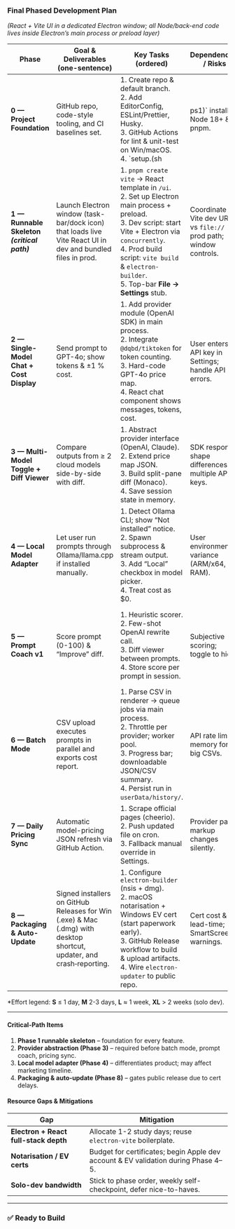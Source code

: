 ### **Final Phased Development Plan**

_(React + Vite UI in a dedicated Electron window; all Node/back-end code lives inside Electron’s main process or preload layer)_

| Phase                                           | Goal & Deliverables (one-sentence)                                                                                    | Key Tasks (ordered)                                                                                                                                                                                                                                            | Dependencies / Risks                                             | Effort\*<br>(Skill)                             | Acceptance Criteria                                                                                                                    |                                                                |
| ----------------------------------------------- | --------------------------------------------------------------------------------------------------------------------- | -------------------------------------------------------------------------------------------------------------------------------------------------------------------------------------------------------------------------------------------------------------- | ---------------------------------------------------------------- | ----------------------------------------------- | -------------------------------------------------------------------------------------------------------------------------------------- | -------------------------------------------------------------- |
| **0 — Project Foundation**                      | GitHub repo, code-style tooling, and CI baselines set.                                                                | 1. Create repo & default branch.<br>2. Add EditorConfig, ESLint/Prettier, Husky.<br>3. GitHub Actions for lint & unit-test on Win/macOS.<br>4. \`setup.(sh                                                                                                     | ps1)\` installs Node 18+ & pnpm.                                 | Node ≥ 18 required on dev/CI; runner flakiness. | **S** (DevOps)                                                                                                                         | Fresh clone → `pnpm install && pnpm test` passes on both OSes. |
| **1 — Runnable Skeleton** **_(critical path)_** | Launch Electron window (task-bar/dock icon) that loads live Vite React UI in dev and bundled files in prod.           | 1. `pnpm create vite` → React template in `/ui`.<br>2. Set up Electron main process + preload.<br>3. Dev script: start Vite + Electron via `concurrently`.<br>4. Prod build script: `vite build` & `electron-builder`.<br>5. Top-bar **File → Settings** stub. | Coordinate Vite dev URL vs `file://` prod path; window controls. | **M** (Full-stack JS)                           | `pnpm dev` opens an Electron window with blank page; icon appears in task-bar/dock; `pnpm build && pnpm start:prod` loads packaged UI. |                                                                |
| **2 — Single-Model Chat + Cost Display**        | Send prompt to GPT-4o; show tokens & ±1 % cost.                                                                       | 1. Add provider module (OpenAI SDK) in main process.<br>2. Integrate `@dqbd/tiktoken` for token counting.<br>3. Hard-code GPT-4o price map.<br>4. React chat component shows messages, tokens, cost.                                                           | User enters API key in Settings; handle API errors.              | **M** (Backend + UI)                            | User prompt → assistant reply rendered; tokens & cost accurate ±1 %.                                                                   |                                                                |
| **3 — Multi-Model Toggle + Diff Viewer**        | Compare outputs from ≥ 2 cloud models side-by-side with diff.                                                         | 1. Abstract provider interface (OpenAI, Claude).<br>2. Extend price map JSON.<br>3. Build split-pane diff (Monaco).<br>4. Save session state in memory.                                                                                                        | SDK response shape differences; multiple API keys.               | **L** (Front-end + Node)                        | Select two models → click **Send** → diff pane shows both outputs.                                                                     |                                                                |
| **4 — Local Model Adapter**                     | Let user run prompts through Ollama/llama.cpp if installed manually.                                                  | 1. Detect Ollama CLI; show “Not installed” notice.<br>2. Spawn subprocess & stream output.<br>3. Add “Local” checkbox in model picker.<br>4. Treat cost as \$0.                                                                                                | User environment variance (ARM/x64, RAM).                        | **L** (Systems)                                 | After manual model install, local checkbox returns answer ≤ 30 s on 8 GB machine.                                                      |                                                                |
| **5 — Prompt Coach v1**                         | Score prompt (0-100) & “Improve” diff.                                                                                | 1. Heuristic scorer.<br>2. Few-shot OpenAI rewrite call.<br>3. Diff viewer between prompts.<br>4. Store score per prompt in session.                                                                                                                           | Subjective scoring; toggle to hide.                              | **M** (Prompt Eng.)                             | Clicking **Improve** shows revised prompt & color-coded diff ≥ 90 % useful.                                                            |                                                                |
| **6 — Batch Mode**                              | CSV upload executes prompts in parallel and exports cost report.                                                      | 1. Parse CSV in renderer → queue jobs via main process.<br>2. Throttle per provider; worker pool.<br>3. Progress bar; downloadable JSON/CSV summary.<br>4. Persist run in `userData/history/`.                                                                 | API rate limits; memory for big CSVs.                            | **L–XL** (Backend)                              | 1 k-row CSV finishes < 10 min; subtotal cost matches sum ±1 %.                                                                         |                                                                |
| **7 — Daily Pricing Sync**                      | Automatic model-pricing JSON refresh via GitHub Action.                                                               | 1. Scrape official pages (cheerio).<br>2. Push updated file on cron.<br>3. Fallback manual override in Settings.                                                                                                                                               | Provider page markup changes silently.                           | **M** (Scripting)                               | File refreshes daily; app uses cached prices when offline.                                                                             |                                                                |
| **8 — Packaging & Auto-Update**                 | Signed installers on GitHub Releases for Win (.exe) & Mac (.dmg) with desktop shortcut, updater, and crash‐reporting. | 1. Configure `electron-builder` (nsis + dmg).<br>2. macOS notarisation + Windows EV cert (start paperwork early).<br>3. GitHub Release workflow to build & upload artifacts.<br>4. Wire `electron-updater` to public repo.                                     | Cert cost & lead-time; SmartScreen warnings.                     | **L** (DevOps)                                  | Download installer → shortcut created; “Check for Updates” downloads new version & restarts quietly.                                   |                                                                |

\*Effort legend: **S** ≤ 1 day, **M** 2-3 days, **L** ≈ 1 week, **XL** > 2 weeks (solo dev).

---

#### **Critical-Path Items**

1. **Phase 1 runnable skeleton** – foundation for every feature.
2. **Provider abstraction (Phase 3)** – required before batch mode, prompt coach, pricing sync.
3. **Local model adapter (Phase 4)** – differentiates product; may affect marketing timeline.
4. **Packaging & auto-update (Phase 8)** – gates public release due to cert delays.

#### **Resource Gaps & Mitigations**

| Gap                                   | Mitigation                                                                         |
| ------------------------------------- | ---------------------------------------------------------------------------------- |
| **Electron + React full-stack depth** | Allocate 1-2 study days; reuse `electron-vite` boilerplate.                        |
| **Notarisation / EV certs**           | Budget for certificates; begin Apple dev account & EV validation during Phase 4–5. |
| **Solo-dev bandwidth**                | Stick to phase order, weekly self-checkpoint, defer nice-to-haves.                 |

---

### ✅ Ready to Build
